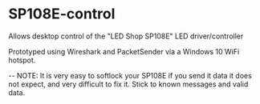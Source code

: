 # SP108E-control
Allows desktop control of the "LED Shop SP108E" LED driver/controller

Prototyped using Wireshark and PacketSender via a Windows 10 WiFi hotspot.

-- NOTE: It is very easy to softlock your SP108E if you send it data it does not expect, and very difficult to fix it. Stick to known messages and valid data.
